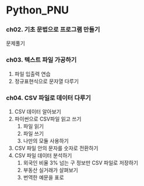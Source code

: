 # Python_PNU

### ch02. 기초 문법으로 프로그램 만들기
 문제풀기

### ch03. 텍스트 파일 가공하기
1. 파일 입출력 연습
2. 정규표현식으로 문자열 다루기

### ch04. CSV 파일로 데이터 다루기
1. CSV 데이터 알아보기
2. 파이썬으로 CSV파일 읽고 쓰기
   1) 파일 읽기
   2) 파일 쓰기
   3) 나만의 모듈 사용하기
3. CSV 파일 안의 문자를 숫자로 전환하기
4. CSV 파일 데이터 분석하기
   1) 외국인 비율 3% 넘는 구 정보만 CSV 파일로 저장하기
   2) 부동산 실거래가 살펴보기
   3) 번역한 예문을 표로 
